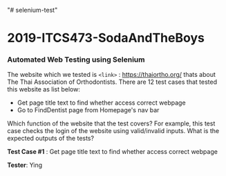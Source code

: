 "# selenium-test" 
# 2019-ITCS473-SodaAndTheBoys
### Automated Web Testing using Selenium

The website which we tested is `<link>` : <https://thaiortho.org/> thats about The Thai Association of Orthodontists.
There are 12 test cases that tested this website as list below:
- Get page title text to find whether access correct webpage 
- Go to FindDentist page from Homepage's nav bar


Which function of the website that the test covers? For example, this test case checks the login of the website using valid/invalid inputs.
What is the expected outputs of the tests?

**Test Case #1** : Get page title text to find whether access correct webpage 

**Tester**: Ying

